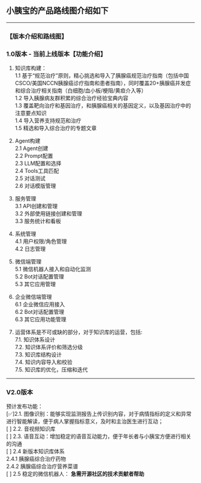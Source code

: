 ## 小胰宝的产品路线图介绍如下

---
### 【版本介绍和路线图】
### 1.0版本 - 当前上线版本【功能介绍】
1. 知识库构建：<br>
1.1 基于“规范治疗”原则，精心挑选和导入了胰腺癌规范治疗指南（包括中国CSCO/美国NCCN胰腺癌诊疗指南和患者指南），同时覆盖20+胰腺癌并发症和综合治疗相关指南（白细胞/血小板/梗阻/黄疸介入等）<br>
1.2 导入胰腺病友群积累的综合治疗经验宝典内容<br>
1.3 覆盖靶向治疗和基因治疗，和胰腺癌相关的基因定义，以及基因治疗中的注意要点知识<br>
1.4 导入营养支持规范和治疗<br>
1.5 精选和导入综合治疗的专题文章<br>

2. Agent构建<br>
2.1 Agent创建<br>
2.2 Prompt配置<br>
2.3 LLM配置和选择<br>
2.4 Tools工具匹配<br>
2.5 对话测试<br>
2.6 对话模版管理<br>

3. 服务管理<br>
3.1 API创建和管理<br>
3.2 外部使用链接创建和管理<br>
3.3 服务统计和看板<br>

4. 系统管理<br>
4.1 用户权限/角色管理<br>
4.2 日志管理<br>

5. 微信端管理<br>
5.1 微信机器人接入和自动化监测<br>
5.2 Bot对话配置管理<br>
5.3 其它应用管理<br>

6. 企业微信端管理<br>
6.1 企业微信应用接入<br>
6.2 Bot对话配置管理<br>
6.3 其它应用功能管理<br>

7. 运营体系是不可或缺的部分，对于知识库的运营，包括:<br>
7.1. 知识体系设计<br>
7.2. 知识体系评价和筛选分级<br>
7.3. 知识库结构设计<br>
7.4. 知识内容导入和校验<br>
7.5. 知识库的优化，压缩和迭代<br>


---

### V2.0版本

预计发布功能：<br>
[✅]2.1. 图像识别：能够实现监测报告上传识别内容，对于病情指标的定义和异常进行智能解读，便于病人掌握指标意义，及时和主治医生进行互动；<br>
[ ] 2.2. 音视频知识库<br>
[ ] 2.3. 语音互动：增加稳定的语音互动能力，便于年长者与小胰宝方便进行相关的沟通<br>
[ ] 2.4  新版本知识库体系<br>
    2.4.1 胰腺癌综合治疗药物<br>
    2.4.2 胰腺癌综合治疗营养菜谱<br>
[ ] 2.5 稳定的微信机器人： **急需开源社区的技术贡献者帮助**<br>
